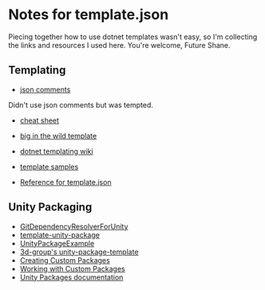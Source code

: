 # Notes for template.json

Piecing together how to use dotnet templates wasn't easy, so I'm collecting the links and resources I used here. You're welcome, Future Shane.

## Templating

* [json comments](https://dev.to/napolux/how-to-add-comments-to-packagejson-5doi)

Didn't use json comments but was tempted.

* [cheat sheet](https://queil.net/blog/dotnet-templating-cheat-sheet/)

* [big in the wild template](https://github.com/dotnet/aspnetcore/blob/main/src/ProjectTemplates/Web.ProjectTemplates/content/ComponentsWebAssembly-CSharp/.template.config/template.json)

* [dotnet templating wiki](https://github.com/dotnet/templating/wiki)

* [template samples](https://github.com/dotnet/dotnet-template-samples)

* [Reference for template.json](https://github.com/dotnet/templating/wiki/Reference-for-template.json)

## Unity Packaging

* [GitDependencyResolverForUnity](https://github.com/mob-sakai/GitDependencyResolverForUnity)
* [template-unity-package](https://github.com/OmiyaGames/template-unity-package)
* [UnityPackageExample](https://github.com/IsaiahKelly/UnityPackageExample)
* [3d-group's unity-package-template](https://github.com/3d-group/unity-package-template)
* [Creating Custom Packages](https://neogeek.dev/creating-custom-packages-for-unity-2018.3/)
* [Working with Custom Packages](https://nagachiang.github.io/tutorial-working-with-custom-package-in-unity-2019-2/#)
* [Unity Packages documentation](https://docs.unity3d.com/Manual/PackagesList.html)
